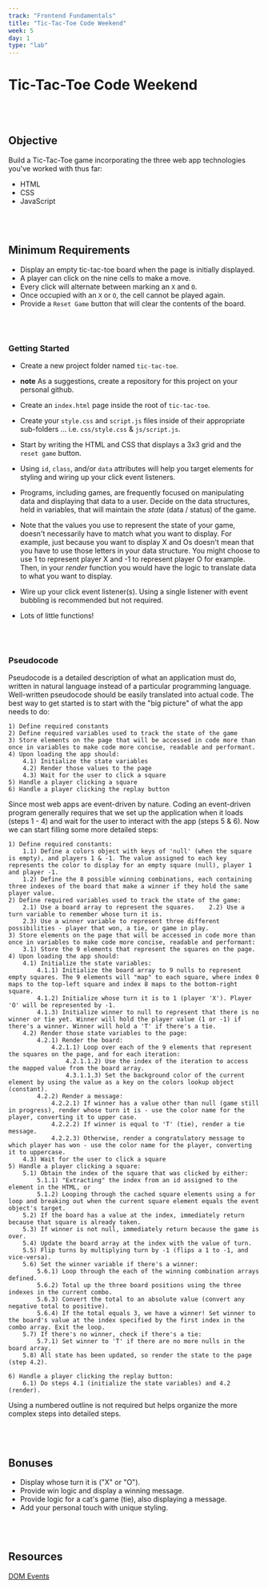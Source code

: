 ```yaml
---
track: "Frontend Fundamentals"
title: "Tic-Tac-Toe Code Weekend"
week: 5
day: 1
type: "lab"
---
```


# Tic-Tac-Toe Code Weekend

<br>
<br>
  

## Objective

Build a Tic-Tac-Toe game incorporating the three web app technologies you've worked with thus far:
- HTML
- CSS
- JavaScript


<br>
<br>


## Minimum Requirements
- Display an empty tic-tac-toe board when the page is initially displayed.
- A player can click on the nine cells to make a move.
- Every click will alternate between marking an `X` and `O`.
- Once occupied with an `X` or `O`, the cell cannot be played again.
- Provide a `Reset Game` button that will clear the contents of the board.

<br>
<br>


### Getting Started

- Create a new project folder named `tic-tac-toe`.

- **note** As a suggestions, create a repository for this project on your personal github.

- Create an `index.html` page inside the root of `tic-tac-toe`.

- Create your `style.css` and `script.js` files inside of their appropriate sub-folders ... i.e. `css/style.css` & `js/script.js`.

- Start by writing the HTML and CSS that displays a 3x3 grid and the `reset game` button.

- Using `id`, `class`, and/or `data` attributes will help you target elements for styling and wiring up your click event listeners.

- Programs, including games, are frequently focused on manipulating data and displaying that data to a user. Decide on the data structures, held in variables, that will maintain the _state_ (data / status) of the game.

- Note that the values you use to represent the state of your game, doesn't necessarily have to match what you want to display.  For example, just because you want to display X and Os doesn't mean that you have to use those letters in your data structure.  You might choose to use 1 to represent player X and -1 to represent player O for example.  Then, in your _render_ function you would have the logic to translate data to what you want to display.

- Wire up your click event listener(s). Using a single listener with event bubbling is recommended but not required.

- Lots of little functions!


<br>
<br>


### Pseudocode
Pseudocode is a detailed description of what an application must do, written in natural language instead of a particular programming language.
Well-written pseudocode should be easily translated into actual code.
The best way to get started is to start with the "big picture" of what the app needs to do:

```shell
1) Define required constants
2) Define required variables used to track the state of the game
3) Store elements on the page that will be accessed in code more than once in variables to make code more concise, readable and performant.
4) Upon loading the app should:
    4.1) Initialize the state variables
    4.2) Render those values to the page
    4.3) Wait for the user to click a square
5) Handle a player clicking a square
6) Handle a player clicking the replay button
```
Since most web apps are event-driven by nature. Coding an event-driven program generally requires that we set up the application when it loads (steps 1 - 4) and wait for the user to interact with the app (steps 5 & 6).
Now we can start filling some more detailed steps:

```shell
1) Define required constants:
    1.1) Define a colors object with keys of 'null' (when the square is empty), and players 1 & -1. The value assigned to each key represents the color to display for an empty square (null), player 1 and player -1.
    1.2) Define the 8 possible winning combinations, each containing three indexes of the board that make a winner if they hold the same player value.
2) Define required variables used to track the state of the game:
    2.1) Use a board array to represent the squares.    2.2) Use a turn variable to remember whose turn it is.
    2.3) Use a winner variable to represent three different possibilities - player that won, a tie, or game in play.
3) Store elements on the page that will be accessed in code more than once in variables to make code more concise, readable and performant:
    3.1) Store the 9 elements that represent the squares on the page.
4) Upon loading the app should:
    4.1) Initialize the state variables:
        4.1.1) Initialize the board array to 9 nulls to represent empty squares. The 9 elements will "map" to each square, where index 0 maps to the top-left square and index 8 maps to the bottom-right square.
        4.1.2) Initialize whose turn it is to 1 (player 'X'). Player 'O' will be represented by -1.
        4.1.3) Initialize winner to null to represent that there is no winner or tie yet. Winner will hold the player value (1 or -1) if there's a winner. Winner will hold a 'T' if there's a tie. 
    4.2) Render those state variables to the page:
        4.2.1) Render the board:
            4.2.1.1) Loop over each of the 9 elements that represent the squares on the page, and for each iteration:
                4.2.1.1.2) Use the index of the iteration to access the mapped value from the board array.
                4.3.1.1.3) Set the background color of the current element by using the value as a key on the colors lookup object (constant).
        4.2.2) Render a message:
            4.2.2.1) If winner has a value other than null (game still in progress), render whose turn it is - use the color name for the player, converting it to upper case.
            4.2.2.2) If winner is equal to 'T' (tie), render a tie message.
            4.2.2.3) Otherwise, render a congratulatory message to which player has won - use the color name for the player, converting it to uppercase.
    4.3) Wait for the user to click a square
5) Handle a player clicking a square:
    5.1) Obtain the index of the square that was clicked by either:
        5.1.1) "Extracting" the index from an id assigned to the element in the HTML, or
        5.1.2) Looping through the cached square elements using a for loop and breaking out when the current square element equals the event object's target.
    5.2) If the board has a value at the index, immediately return because that square is already taken.
    5.3) If winner is not null, immediately return because the game is over.
    5.4) Update the board array at the index with the value of turn.
    5.5) Flip turns by multiplying turn by -1 (flips a 1 to -1, and vice-versa).
    5.6) Set the winner variable if there's a winner:
        5.6.1) Loop through the each of the winning combination arrays defined.
        5.6.2) Total up the three board positions using the three indexes in the current combo.
        5.6.3) Convert the total to an absolute value (convert any negative total to positive).
        5.6.4) If the total equals 3, we have a winner! Set winner to the board's value at the index specified by the first index in the combo array. Exit the loop.
    5.7) If there's no winner, check if there's a tie:
        5.7.1) Set winner to 'T' if there are no more nulls in the board array.
    5.8) All state has been updated, so render the state to the page (step 4.2).
        
6) Handle a player clicking the replay button:
    6.1) Do steps 4.1 (initialize the state variables) and 4.2 (render).
```
Using a numbered outline is not required but helps organize the more complex steps into detailed steps.

<br>
<br>


## Bonuses
- Display whose turn it is ("X" or "O").
- Provide win logic and display a winning message.
- Provide logic for a cat's game (tie), also displaying a message.
- Add your personal touch with unique styling.

<br>
<br>



## Resources
[DOM Events](https://www.smashingmagazine.com/2013/11/12/an-introduction-to-dom-events/)